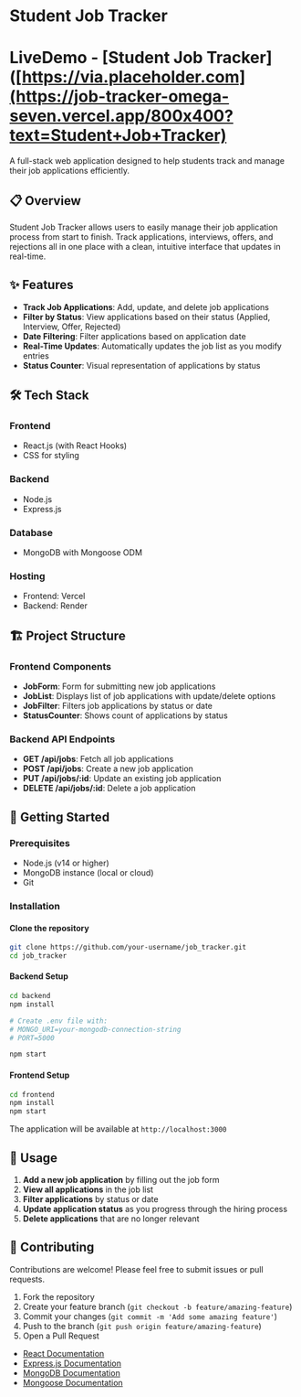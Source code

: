 # Student Job Tracker
# LiveDemo - [Student Job Tracker]([https://via.placeholder.com](https://job-tracker-omega-seven.vercel.app/800x400?text=Student+Job+Tracker)


A full-stack web application designed to help students track and manage their job applications efficiently.

## 📋 Overview

Student Job Tracker allows users to easily manage their job application process from start to finish. Track applications, interviews, offers, and rejections all in one place with a clean, intuitive interface that updates in real-time.

## ✨ Features

- **Track Job Applications**: Add, update, and delete job applications
- **Filter by Status**: View applications based on their status (Applied, Interview, Offer, Rejected)
- **Date Filtering**: Filter applications based on application date
- **Real-Time Updates**: Automatically updates the job list as you modify entries
- **Status Counter**: Visual representation of applications by status

## 🛠️ Tech Stack

### Frontend
- React.js (with React Hooks)
- CSS for styling

### Backend
- Node.js
- Express.js

### Database
- MongoDB with Mongoose ODM

### Hosting
- Frontend: Vercel
- Backend: Render

## 🏗️ Project Structure

### Frontend Components
- **JobForm**: Form for submitting new job applications
- **JobList**: Displays list of job applications with update/delete options
- **JobFilter**: Filters job applications by status or date
- **StatusCounter**: Shows count of applications by status

### Backend API Endpoints
- **GET /api/jobs**: Fetch all job applications
- **POST /api/jobs**: Create a new job application
- **PUT /api/jobs/:id**: Update an existing job application
- **DELETE /api/jobs/:id**: Delete a job application

## 🚀 Getting Started

### Prerequisites
- Node.js (v14 or higher)
- MongoDB instance (local or cloud)
- Git

### Installation

#### Clone the repository
```bash
git clone https://github.com/your-username/job_tracker.git
cd job_tracker
```

#### Backend Setup
```bash
cd backend
npm install

# Create .env file with:
# MONGO_URI=your-mongodb-connection-string
# PORT=5000

npm start
```

#### Frontend Setup
```bash
cd frontend
npm install
npm start
```

The application will be available at `http://localhost:3000`

## 📱 Usage

1. **Add a new job application** by filling out the job form
2. **View all applications** in the job list
3. **Filter applications** by status or date
4. **Update application status** as you progress through the hiring process
5. **Delete applications** that are no longer relevant

## 🤝 Contributing

Contributions are welcome! Please feel free to submit issues or pull requests.

1. Fork the repository
2. Create your feature branch (`git checkout -b feature/amazing-feature`)
3. Commit your changes (`git commit -m 'Add some amazing feature'`)
4. Push to the branch (`git push origin feature/amazing-feature`)
5. Open a Pull Request

- [React Documentation](https://reactjs.org/docs/getting-started.html)
- [Express.js Documentation](https://expressjs.com/)
- [MongoDB Documentation](https://docs.mongodb.com/)
- [Mongoose Documentation](https://mongoosejs.com/docs/)
